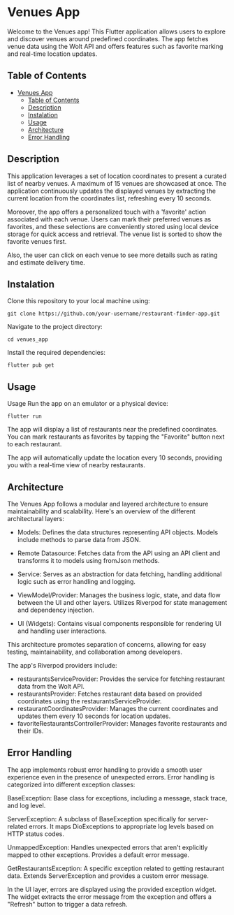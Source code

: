 
# Venues App

Welcome to the Venues app! This Flutter application allows users to explore and discover venues around predefined coordinates. The app fetches venue data using the Wolt API and offers features such as favorite marking and real-time location updates.

## Table of Contents

- [Venues App](#venues-app)
  - [Table of Contents](#table-of-contents)
  - [Description](#description)
  - [Instalation](#instalation)
  - [Usage](#usage)
  - [Architecture](#architecture)
  - [Error Handling](#error-handling)

## Description

This application leverages a set of location coordinates to present a curated list of nearby venues. A maximum of 15 venues are showcased at once. The application continuously updates the displayed venues by extracting the current location from the coordinates list, refreshing every 10 seconds.

Moreover, the app offers a personalized touch with a 'favorite' action associated with each venue. Users can mark their preferred venues as favorites, and these selections are conveniently stored using local device storage for quick access and retrieval. The venue list is sorted to show the favorite venues first. 

Also, the user can click on each venue to see more details such as rating and estimate delivery time.

## Instalation

Clone this repository to your local machine using:
```console
git clone https://github.com/your-username/restaurant-finder-app.git
```

Navigate to the project directory:
```console
cd venues_app
```

Install the required dependencies:
```console
flutter pub get
```

## Usage
Usage
Run the app on an emulator or a physical device:
```console
flutter run
```

The app will display a list of restaurants near the predefined coordinates. You can mark restaurants as favorites by tapping the "Favorite" button next to each restaurant.

The app will automatically update the location every 10 seconds, providing you with a real-time view of nearby restaurants.

## Architecture 
The Venues App follows a modular and layered architecture to ensure maintainability and scalability. Here's an overview of the different architectural layers:

- Models: Defines the data structures representing API objects. Models include methods to parse data from JSON.

- Remote Datasource: Fetches data from the API using an API client and transforms it to models using fromJson methods.

- Service: Serves as an abstraction for data fetching, handling additional logic such as error handling and logging.

- ViewModel/Provider: Manages the business logic, state, and data flow between the UI and other layers. Utilizes Riverpod for state management and dependency injection.

- UI (Widgets): Contains visual components responsible for rendering UI and handling user interactions.

This architecture promotes separation of concerns, allowing for easy testing, maintainability, and collaboration among developers.

The app's Riverpod providers include:

- restaurantsServiceProvider: Provides the service for fetching restaurant data from the Wolt API.
- restaurantsProvider: Fetches restaurant data based on provided coordinates using the restaurantsServiceProvider.
- restaurantCoordinatesProvider: Manages the current coordinates and updates them every 10 seconds for location updates.
- favoriteRestaurantsControllerProvider: Manages favorite restaurants and their IDs.

## Error Handling

The app implements robust error handling to provide a smooth user experience even in the presence of unexpected errors. Error handling is categorized into different exception classes:

BaseException: Base class for exceptions, including a message, stack trace, and log level.

ServerException: A subclass of BaseException specifically for server-related errors. It maps DioExceptions to appropriate log levels based on HTTP status codes.

UnmappedException: Handles unexpected errors that aren't explicitly mapped to other exceptions. Provides a default error message.

GetRestaurantsException: A specific exception related to getting restaurant data. Extends ServerException and provides a custom error message.

In the UI layer, errors are displayed using the provided exception widget. The widget extracts the error message from the exception and offers a "Refresh" button to trigger a data refresh.

